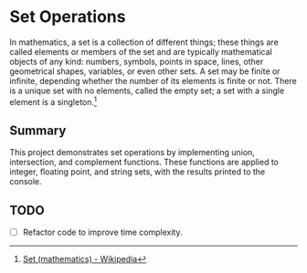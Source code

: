 # Set Operations
In mathematics, a set is a collection of different things; these things are called elements or members of the set and are typically mathematical objects of any kind: numbers, symbols, points in space, lines, other geometrical shapes, variables, or even other sets. A set may be finite or infinite, depending whether the number of its elements is finite or not. There is a unique set with no elements, called the empty set; a set with a single element is a singleton.[^1]

## Summary
This project demonstrates set operations by implementing union, intersection, and complement functions. These functions are applied to integer, floating point, and string sets, with the results printed to the console.

## TODO
- [ ] Refactor code to improve time complexity.

[^1]: [Set (mathematics) - Wikipedia](https://en.wikipedia.org/wiki/Set_(mathematics))